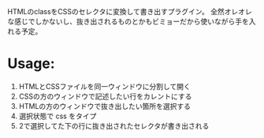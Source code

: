 HTMLのclassをCSSのセレクタに変換して書き出すプラグイン。
全然オレオレな感じでしかないし、抜き出されるものとかもビミョーだから使いながら手を入れる予定。

# Usage:

1. HTMLとCSSファイルを同一ウィンドウに分割して開く
2. CSSの方のウィンドウで記述したい行をカレントにする
3. HTMLの方のウィンドウで抜き出したい箇所を選択する
4. 選択状態で <Leader>css をタイプ
5. 2で選択してた下の行に抜き出されたセレクタが書き出される

